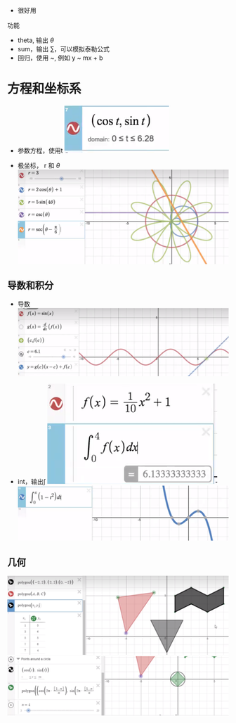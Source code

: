 - 很好用

功能
- theta, 输出 $\theta$ 
- sum，输出 $\sum$，可以模拟泰勒公式
- 回归，使用 ~,  例如 y ~ mx + b

# 方程和坐标系
- 参数方程，使用t
![](../photo/Pasted%20image%2020240915124830.png)

- 极坐标， r 和 $\theta$
![](../photo/Pasted%20image%2020240915124521.png)

## 导数和积分
- 导数
![](../photo/Pasted%20image%2020240915124036.png)

- int，输出$\int$
![](../photo/Pasted%20image%2020240915125158.png)
![](../photo/Pasted%20image%2020240915125232.png)


## 几何
![](../photo/Pasted%20image%2020240915125736.png)
![](../photo/Pasted%20image%2020240915125823.png)
